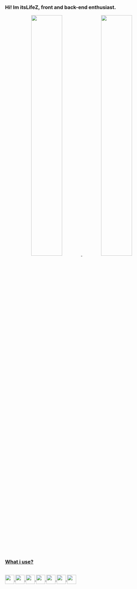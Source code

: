 ### Hi! Im itsLifeZ, front and back-end enthusiast.

<div align="center">
  <a href="https://github.com/ItsLifeZ">
  <img width="45%" src="https://github-readme-stats.vercel.app/api?username=ItsLifeZ&show_icons=true&theme=dark&include_all_commits=true&count_private=true&icon_color=dark"/>
  <img width="45%" src="https://github-readme-stats.vercel.app/api/top-langs/?username=ItsLifeZ&layout=compact&langs_count=7&theme=dark"/>
</div>

##
### What i use?

<div style="display: inline_block"><br>
  <img align="center" height="30" src="https://cdn.jsdelivr.net/gh/devicons/devicon/icons/javascript/javascript-original.svg" />
  <img align="center" height="30" src="https://cdn.jsdelivr.net/gh/devicons/devicon/icons/typescript/typescript-original.svg" />
  <img align="center" height="30" src="https://cdn.jsdelivr.net/gh/devicons/devicon/icons/react/react-original.svg" />
  <img align="center" height="30" src="https://cdn.jsdelivr.net/gh/devicons/devicon/icons/electron/electron-original.svg" />
  <img align="center" height="30" src="https://cdn.jsdelivr.net/gh/devicons/devicon/icons/nodejs/nodejs-original.svg" />
  <img align="center" height="30" src="https://cdn.jsdelivr.net/gh/devicons/devicon/icons/html5/html5-original.svg" />
  <img align="center" height="30" src="https://cdn.jsdelivr.net/gh/devicons/devicon/icons/css3/css3-original.svg" />
</div>

